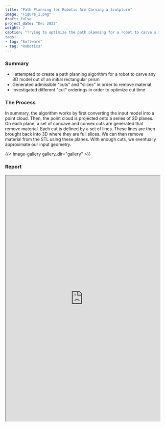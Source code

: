 ```yaml
---
title: "Path Planning for Robotic Arm Carving a Sculpture"
image: "Figure_2.png"
draft: false
project_date: "Dec 2023"
weight: 2
caption: "Trying to optimize the path planning for a robot to carve a model out of a rectangular prism"
tags:
- tag: "Software"
- tag: "Robotics"
---
```


### Summary
- I attempted to create a path planning algorithm for a robot to carve any 3D model out of an initial rectangular prism
- Generated admissible "cuts" and "slices" in order to remove material 
- Investigated different "cut" orderings in order to optimize cut time

### The Process
In summary, the algorithm works by first converting the input model into a point cloud. Then, the point cloud is projected onto a series of 2D planes. On each plane, a set of concave and convex cuts are generated that remove material. Each cut is defined by a set of lines. These lines are then brought back into 3D where they are full slices. We can then remove material from the STL using these planes. With enough cuts, we eventually approximate our input geometry.

{{< image-gallery gallery_dir="gallery" >}}

### Report

<iframe src="https://drive.google.com/file/d/1BSLqR7ghwx_ONxx5ghP0ZvuOpNOnsEcg/preview" width="100%" height="800" allow="autoplay"></iframe>
